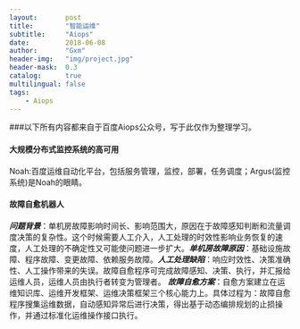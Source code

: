 ```yaml
---
layout:       post
title:        "智能运维"
subtitle:     "Aiops"
date:         2018-06-08
author:       "Gxm"
header-img:   "img/project.jpg"
header-mask:  0.3
catalog:      true
multilingual: false
tags:
    - Aiops
---
```


###以下所有内容都来自于百度Aiops公众号，写于此仅作为整理学习。

#### 大规模分布式监控系统的高可用
Noah:百度运维自动化平台，包括服务管理，监控，部署，任务调度；Argus(监控系统)是Noah的眼睛。


#### 故障自愈机器人
***问题背景***：单机房故障影响时间长、影响范围大，原因在于故障感知判断和流量调度决策的复杂性。这个时候需要人工介入，人工处理的时效性影响业务恢复的速度，人工处理的不确定性又可能使问题进一步扩大。***单机房故障原因***：基础设施故障、程序故障、变更故障、依赖服务故障。***人工处理缺陷***：响应时效性、决策准确性、人工操作带来的失误。故障自愈程序可完成故障感知、决策、执行，并汇报给运维人员，运维人员由执行者转变为管理者。 ***故障自愈方案***：自愈方案建立在运维知识库、运维开发框架、运维决策框架三个核心能力上。具体过程为：故障自愈程序搜集运维数据，自动感知异常后进行决策，得出基于动态编排规划的止损操作，并通过标准化运维操作接口执行。 